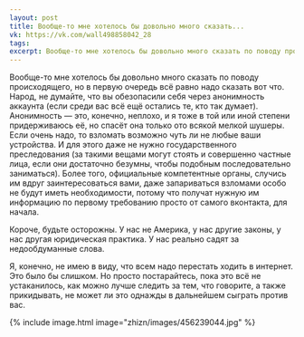 ```yaml
---
layout: post
title: Вообще-то мне хотелось бы довольно много сказать...
vk: https://vk.com/wall498858042_28
tags: 
excerpt: Вообще-то мне хотелось бы довольно много сказать по поводу происходящего, но в первую очередь всё равно надо сказать вот что. Народ, не думайте, что вы обезопасили себя через анонимность аккаунта (если среди вас всё ещё остались те, кто так думает). Анонимность — это, конечно, неплохо, и я тоже в той или иной степени придерживаюсь её, но спасёт она только ото всякой мелкой шушеры. Если очень надо, то взломать возможно чуть ли не любые ваши устройства. И для этого даже не нужно государственного преследования (за такими вещами могут стоять и совершенно частные лица, если они достаточно безумны, чтобы подобным последовательно заниматься). Более того...
---
```

Вообще-то мне хотелось бы довольно много сказать по поводу происходящего, но в первую очередь всё равно надо сказать вот что. Народ, не думайте, что вы обезопасили себя через анонимность аккаунта (если среди вас всё ещё остались те, кто так думает). Анонимность — это, конечно, неплохо, и я тоже в той или иной степени придерживаюсь её, но спасёт она только ото всякой мелкой шушеры. Если очень надо, то взломать возможно чуть ли не любые ваши устройства. И для этого даже не нужно государственного преследования (за такими вещами могут стоять и совершенно частные лица, если они достаточно безумны, чтобы подобным последовательно заниматься). Более того, официальные компетентные органы, случись им вдруг заинтересоваться вами, даже запариваться взломами особо не будут иметь необходимости, потому что получат нужную им информацию по первому требованию просто от самого вконтакта, для начала.

Короче, будьте осторожны. У нас не Америка, у нас другие законы, у нас другая юридическая практика. У нас реально садят за недообдуманные слова.

Я, конечно, не имею в виду, что всем надо перестать ходить в интернет. Это было бы слишком. Но просто постарайтесь, пока это всё не устаканилось, как можно лучше следить за тем, что говорите, а также прикидывать, не может ли это однажды в дальнейшем сыграть против вас.

{% include image.html image="zhizn/images/456239044.jpg" %}
